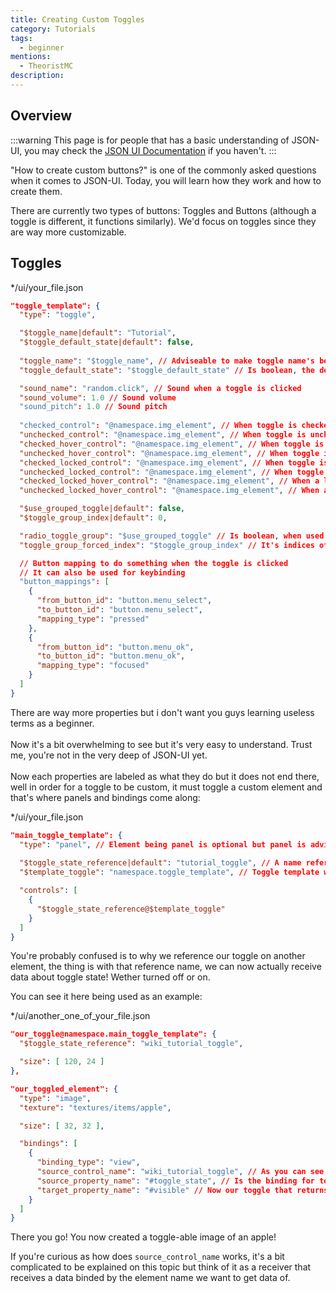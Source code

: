 ```yaml
---
title: Creating Custom Toggles
category: Tutorials
tags:
  - beginner
mentions:
  - TheoristMC
description:
---
```


## Overview

:::warning
This page is for people that has a basic understanding of JSON-UI, you may check the [JSON UI Documentation](/json-ui/json-ui-documentation) if you haven't.
:::

"How to create custom buttons?" is one of the commonly asked questions when it comes to JSON-UI. Today, you will learn how they work and how to create them.

There are currently two types of buttons: Toggles and Buttons (although a toggle is different, it functions similarly). We'd focus on toggles since they are way more customizable.

## Toggles

<CodeHeader>*/ui/your_file.json</CodeHeader>
```json
"toggle_template": {
  "type": "toggle",

  "$toggle_name|default": "Tutorial",
  "$toggle_default_state|default": false,
  
  "toggle_name": "$toggle_name", // Adviseable to make toggle name's be different on each toggles
  "toggle_default_state": "$toggle_default_state" // Is boolean, the default state of toggle

  "sound_name": "random.click", // Sound when a toggle is clicked
  "sound_volume": 1.0 // Sound volume
  "sound_pitch": 1.0 // Sound pitch
  
  "checked_control": "@namespace.img_element", // When toggle is checked
  "unchecked_control": "@namespace.img_element", // When toggle is unchecked
  "checked_hover_control": "@namespace.img_element", // When toggle is checked and hovered
  "unchecked_hover_control": "@namespace.img_element", // When toggle is unchecked and hovered
  "checked_locked_control": "@namespace.img_element", // When toggle is checked and locked
  "unchecked_locked_control": "@namespace.img_element", // When toggle is unchecked and locked 
  "checked_locked_hover_control": "@namespace.img_element", // When a locked and checked toggle is hovered
  "unchecked_locked_hover_control": "@namespace.img_element", // When a locked and unchecked is hovered

  "$use_grouped_toggle|default": false,
  "$toggle_group_index|default": 0,

  "radio_toggle_group": "$use_grouped_toggle" // Is boolean, when used will allow grouped toggles on which case only one toggle can be toggled
  "toggle_group_forced_index": "$toggle_group_index" // It's indices of each toggle that differentiates one to the other

  // Button mapping to do something when the toggle is clicked
  // It can also be used for keybinding
  "button_mappings": [
    {
      "from_button_id": "button.menu_select",
      "to_button_id": "button.menu_select",
      "mapping_type": "pressed"
    },
    {
      "from_button_id": "button.menu_ok",
      "to_button_id": "button.menu_ok",
      "mapping_type": "focused"
    }
  ]
}
```
There are way more properties but i don't want you guys learning useless terms as a beginner.
<br>
<br>
Now it's a bit overwhelming to see but it's very easy to understand. Trust me, you're not in the very deep of JSON-UI yet.
<br>
<br>
Now each properties are labeled as what they do but it does not end there, well in order for a toggle to be custom, it must toggle a custom element and that's where panels and bindings come along:

<CodeHeader>*/ui/your_file.json</CodeHeader>
```json
"main_toggle_template": {
  "type": "panel", // Element being panel is optional but panel is adviseable
  
  "$toggle_state_reference|default": "tutorial_toggle", // A name reference for our toggle that can be used to track toggle's state
  "$template_toggle": "namespace.toggle_template", // Toggle template we want to use

  "controls": [
    {
      "$toggle_state_reference@$template_toggle"
    }
  ]
}
```

You're probably confused is to why we reference our toggle on another element, the thing is with that reference name, we can now actually receive data about toggle state! Wether turned off or on.

You can see it here being used as an example:

<CodeHeader>*/ui/another_one_of_your_file.json</CodeHeader>
```json
"our_toggle@namespace.main_toggle_template": {
  "$toggle_state_reference": "wiki_tutorial_toggle",

  "size": [ 120, 24 ]
},

"our_toggled_element": {
  "type": "image",
  "texture": "textures/items/apple",

  "size": [ 32, 32 ],

  "bindings": [
    {
      "binding_type": "view",
      "source_control_name": "wiki_tutorial_toggle", // As you can see we clearly referenced it from our toggle
      "source_property_name": "#toggle_state", // Is the binding for toggle's state, it returns boolean and can be used for alot of things
      "target_property_name": "#visible" // Now our toggle that returns boolean toggles our image visibility that accepts boolean
    }
  ]
}
```
There you go! You now created a toggle-able image of an apple!

If you're curious as how does `source_control_name` works, it's a bit complicated to be explained on this topic but think of it as a receiver that receives a data binded by the element name we want to get data of.
